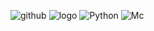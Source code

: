 ![github](https://img.shields.io/badge/GitHub-000000?style=for-the-badge&logo=GitHub&logoColor=white)
![logo](https://cdn.discordapp.com/attachments/808024783022325802/864193064302411776/logo.gif)
![Python](https://img.shields.io/badge/Python-000000?style=for-the-badge&logo=Python&logoColor=blue)
![Mc](https://img.shields.io/badge/-000000?style=for-the-badge&logo=Minecraft&logoColor=green)
